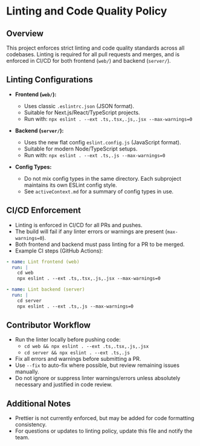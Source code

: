 # Linting and Code Quality Policy

## Overview

This project enforces strict linting and code quality standards across all codebases. Linting is required for all pull requests and merges, and is enforced in CI/CD for both frontend (`web/`) and backend (`server/`).

## Linting Configurations

- **Frontend (`web/`):**
  - Uses classic `.eslintrc.json` (JSON format).
  - Suitable for Next.js/React/TypeScript projects.
  - Run with: `npx eslint . --ext .ts,.tsx,.js,.jsx --max-warnings=0`

- **Backend (`server/`):**
  - Uses the new flat config `eslint.config.js` (JavaScript format).
  - Suitable for modern Node/TypeScript setups.
  - Run with: `npx eslint . --ext .ts,.js --max-warnings=0`

- **Config Types:**
  - Do not mix config types in the same directory. Each subproject maintains its own ESLint config style.
  - See `activeContext.md` for a summary of config types in use.

## CI/CD Enforcement

- Linting is enforced in CI/CD for all PRs and pushes.
- The build will fail if any linter errors or warnings are present (`max-warnings=0`).
- Both frontend and backend must pass linting for a PR to be merged.
- Example CI steps (GitHub Actions):

```yaml
- name: Lint frontend (web)
  run: |
    cd web
    npx eslint . --ext .ts,.tsx,.js,.jsx --max-warnings=0

- name: Lint backend (server)
  run: |
    cd server
    npx eslint . --ext .ts,.js --max-warnings=0
```

## Contributor Workflow

- Run the linter locally before pushing code:
  - `cd web && npx eslint . --ext .ts,.tsx,.js,.jsx`
  - `cd server && npx eslint . --ext .ts,.js`
- Fix all errors and warnings before submitting a PR.
- Use `--fix` to auto-fix where possible, but review remaining issues manually.
- Do not ignore or suppress linter warnings/errors unless absolutely necessary and justified in code review.

## Additional Notes

- Prettier is not currently enforced, but may be added for code formatting consistency.
- For questions or updates to linting policy, update this file and notify the team. 